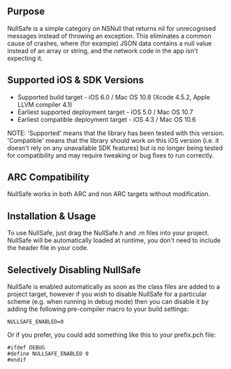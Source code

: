Purpose
--------------

NullSafe is a simple category on NSNull that returns nil for unrecognised messages instead of throwing an exception. This eliminates a common cause of crashes, where (for example) JSON data contains a null value instead of an array or string, and the network code in the app isn't expecting it.


Supported iOS & SDK Versions
-----------------------------

* Supported build target - iOS 6.0 / Mac OS 10.8 (Xcode 4.5.2, Apple LLVM compiler 4.1)
* Earliest supported deployment target - iOS 5.0 / Mac OS 10.7
* Earliest compatible deployment target - iOS 4.3 / Mac OS 10.6

NOTE: 'Supported' means that the library has been tested with this version. 'Compatible' means that the library should work on this iOS version (i.e. it doesn't rely on any unavailable SDK features) but is no longer being tested for compatibility and may require tweaking or bug fixes to run correctly.


ARC Compatibility
------------------

NullSafe works in both ARC and non ARC targets without modification.


Installation & Usage
--------------------

To use NullSafe, just drag the NullSafe.h and .m files into your project. NullSafe will be automatically loaded at runtime, you don't need to include the header file in your code.


Selectively Disabling NullSafe
-----------------------------

NullSafe is enabled automatically as soon as the class files are added to a project target, however if you wish to disable NullSafe for a particular scheme (e.g. when running in debug mode) then you can disable it by adding the following pre-compiler macro to your build settings:

    NULLSAFE_ENABLED=0

Or if you prefer, you could add something like this to your prefix.pch file:
    
    #ifdef DEBUG
    #define NULLSAFE_ENABLED 0
    #endif
